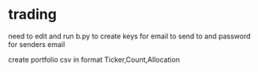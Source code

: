 # trading

need to edit and run b.py to create keys for email to send to and password for senders email

create portfolio csv in format Ticker,Count,Allocation
